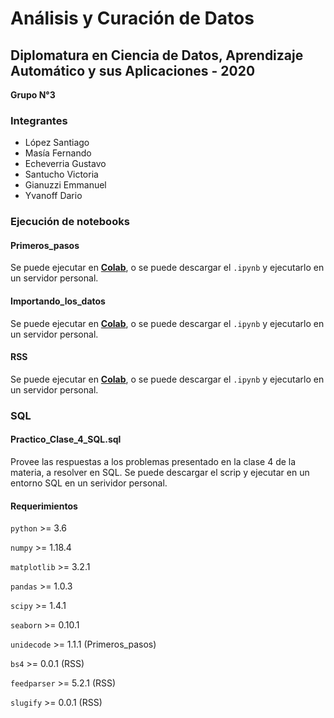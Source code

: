# Análisis y Curación de Datos

## Diplomatura en Ciencia de Datos, Aprendizaje Automático y sus Aplicaciones - 2020

**Grupo N°3**

### Integrantes
- López Santiago
- Masía Fernando
- Echeverria Gustavo
- Santucho Victoria
- Gianuzzi Emmanuel
- Yvanoff Dario

### Ejecución de notebooks

#### Primeros_pasos
  Se puede ejecutar en [**Colab**](https://colab.research.google.com/github/dyvanoff/Diplo2020Grupo3/blob/master/AnalisisyCuracion/Grupo3_Importando_los_datos.ipynb), o se puede descargar el `.ipynb` y ejecutarlo en un servidor personal.

#### Importando_los_datos
  Se puede ejecutar en [**Colab**](https://colab.research.google.com/github/dyvanoff/Diplo2020Grupo3/blob/master/AnalisisyCuracion/Grupo3_Primeros_pasos.ipynb), o se puede descargar el `.ipynb` y ejecutarlo en un servidor personal.

#### RSS
  Se puede ejecutar en [**Colab**](https://colab.research.google.com/github/dyvanoff/Diplo2020Grupo3/blob/master/AnalisisyCuracion/RSS.ipynb), o se puede descargar el `.ipynb` y ejecutarlo en un servidor personal.


### SQL

#### Practico_Clase_4_SQL.sql
  Provee las respuestas a los problemas presentado en la clase 4 de la materia, a resolver en SQL.
  Se puede descargar el scrip y ejecutar en un entorno SQL en un serividor personal.
  
#### **Requerimientos**

`python`    >= 3.6

`numpy`      >= 1.18.4

`matplotlib` >= 3.2.1

`pandas`     >= 1.0.3

`scipy`      >= 1.4.1

`seaborn`    >= 0.10.1

`unidecode`  >= 1.1.1 (Primeros_pasos)

`bs4`        >= 0.0.1 (RSS)

`feedparser` >= 5.2.1 (RSS)

`slugify`    >= 0.0.1 (RSS)

